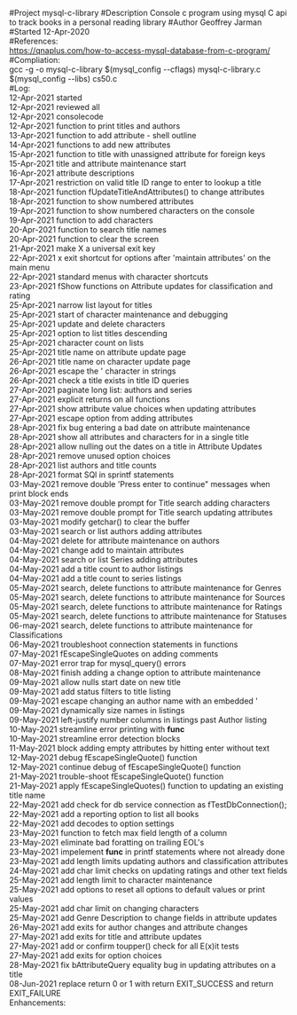 #Project
    mysql-c-library
#Description
    Console c program using mysql C api to track books in a personal reading library
#Author
    Geoffrey Jarman<br/>
#Started
    12-Apr-2020<br/>
#References:<br/>
    https://qnaplus.com/how-to-access-mysql-database-from-c-program/<br/>
#Compliation:<br/>
    gcc -g -o mysql-c-library $(mysql_config --cflags) mysql-c-library.c $(mysql_config --libs) cs50.c<br/>
#Log:<br/>
    12-Apr-2021 started<br/>
    12-Apr-2021 reviewed all<br/>
    12-Apr-2021 consolecode<br/>
    12-Apr-2021 function to print titles and authors<br/>
    13-Apr-2021 function to add attribute - shell outline<br/>
    14-Apr-2021 functions to add new attributes<br/>
    15-Apr-2021 function to title with unassigned attribute for foreign keys<br/>
    15-Apr-2021 title and attribute maintenance start<br/>
    16-Apr-2021 attribute descriptions<br/>
    17-Apr-2021 restriction on valid title ID range to enter to lookup a title<br/>
    18-Apr-2021 function fUpdateTitleAndAttributes() to change attributes<br/>
    18-Apr-2021 function to show numbered attributes<br/>
    19-Apr-2021 function to show numbered characters on the console<br/>
    19-Apr-2021 function to add characters<br/>
    20-Apr-2021 function to search title names<br/>
    20-Apr-2021 function to clear the screen<br/>
    21-Apr-2021 make X a universal exit key<br/>
    22-Apr-2021 x exit shortcut for options after 'maintain attributes' on the main menu<br/>
    22-Apr-2021 standard menus with character shortcuts<br/>
    23-Apr-2021 fShow functions on Attribute updates for classification and rating<br/>
    25-Apr-2021 narrow list layout for titles<br/>
    25-Apr-2021 start of character maintenance and debugging<br/>
    25-Apr-2021 update and delete characters<br/>
    25-Apr-2021 option to list titles descending<br/>
    25-Apr-2021 character count on lists<br/>
    25-Apr-2021 title name on attribute update page<br/>
    26-Apr-2021 title name on character update page<br/>
    26-Apr-2021 escape the ' character in strings<br/>
    26-Apr-2021 check a title exists in title ID queries<br/>
    27-Apr-2021 paginate long list: authors and series<br/>
    27-Apr-2021 explicit returns on all functions<br/>
    27-Apr-2021 show attribute value choices when updating attributes<br/>
    27-Apr-2021 escape option from adding attributes<br/>
    28-Apr-2021 fix bug entering a bad date on attribute maintenance<br/>
    28-Apr-2021 show all attributes and characters for in a single title<br/>
    28-Apr-2021 allow nulling out the dates on a title in Attribute Updates<br/>
    28-Apr-2021 remove unused option choices<br/>
    28-Apr-2021 list authors and title counts<br/>
    28-Apr-2021 format SQl in sprintf statements<br/>
    03-May-2021 remove double 'Press enter to continue" messages when print block ends<br/>
    03-May-2021 remove double prompt for Title search adding characters<br/>
    03-May-2021 remove double prompt for Title search updating attributes<br/>
    03-May-2021 modify getchar() to clear the buffer<br/>
    03-May-2021 search or list authors adding attributes<br/>
    04-May-2021 delete for attribute maintenance on authors<br/>
    04-May-2021 change add to maintain attributes<br/>
    04-May-2021 search or list Series adding attributes<br/>
    04-May-2021 add a title count to author listings<br/>
    04-May-2021 add a title count to series listings<br/>
    05-May-2021 search, delete functions to attribute maintenance for Genres<br/>
    05-May-2021 search, delete functions to attribute maintenance for Sources<br/>
    05-May-2021 search, delete functions to attribute maintenance for Ratings<br/>
    05-May-2021 search, delete functions to attribute maintenance for Statuses<br/>
    06-may-2021 search, delete functions to attribute maintenance for Classifications<br/>
    06-May-2021 troubleshoot connection statements in functions<br/>
    07-May-2021 fEscapeSingleQuotes on adding comments<br/>
    07-May-2021 error trap for mysql_query() errors<br/>
    08-May-2021 finish adding a change option to attribute maintenance<br/>
    09-May-2021 allow nulls start date on new title<br/>
    09-May-2021 add status filters to title listing<br/>
    09-May-2021 escape changing an author name with an embedded '<br/>
    09-May-2021 dynamically size names in listings<br/>
    09-May-2021 left-justify number columns in listings past Author listing<br/>
    10-May-2021 streamline error printing with __func__<br/>
    10-May-2021 streamline error detection blocks<br/>
    11-May-2021 block adding empty attributes by hitting enter without text<br/>
    12-May-2021 debug fEscapeSingleQuote() function<br/>
    12-May-2021 continue debug of fEscapeSingleQuote() function<br/>
    21-May-2021 trouble-shoot fEscapeSingleQuote() function<br/>
    21-May-2021 apply fEscapeSingleQuotes() function to updating an existing title name<br/>
    22-May-2021 add check for db service connection as fTestDbConnection();<br/>
    22-May-2021 add a reporting option to list all books<br/>
    22-May-2021 add decodes to option settings<br/>
    23-May-2021 function to fetch max field length of a column<br/>
    23-May-2021 eliminate bad foratting on trailing EOL's<br/>
    23-May-2021 impelement __func__ in printf statements where not already done<br/>
    23-May-2021 add length limits updating authors and classification attributes<br/>
    24-May-2021 add char limit checks on updating ratings and other text fields<br/>
    25-May-2021 add length limit to character maintenance<br/>
    25-May-2021 add options to reset all options to default values or print values<br/>
    25-May-2021 add char limit on changing characters<br/>
    25-May-2021 add Genre Description to change fields in attribute updates<br/>
    26-May-2021 add exits for author changes and attribute changes<br/>
    27-May-2021 add exits for title and attribute updates<br/>
    27-May-2021 add or confirm toupper() check for all E(x)it tests<br/>
    27-May-2021 add exits for option choices<br/>
    28-May-2021 fix bAttributeQuery equality bug in updating attributes on a title<br/>
    08-Jun-2021 replace return 0 or 1 with return EXIT_SUCCESS and return EXIT_FAILURE<br/>
Enhancements:<br/>
<br/>
